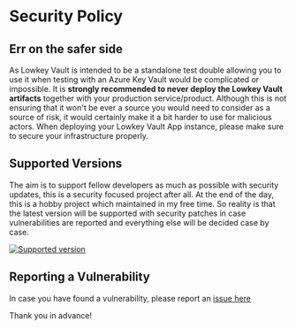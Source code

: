 # Security Policy

## Err on the safer side

As Lowkey Vault is intended to be a standalone test double allowing you to use it when testing with an Azure Key Vault would be complicated
or impossible. It is **strongly recommended to never deploy the Lowkey Vault artifacts** together with your production service/product.
Although this is not ensuring that it won't be ever a source you would need to consider as a source of risk, it would certainly make it a
bit harder to use for malicious actors. When deploying your Lowkey Vault App instance, please make sure to secure your infrastructure
properly.

## Supported Versions

The aim is to support fellow developers as much as possible with security updates, this is a security focused project after all. At the end
of the day, this is a hobby project which maintained in my free time. So reality is that the latest version will be supported with security
patches in case vulnerabilities are reported and everything else will be decided case by case.

[![Supported version](https://img.shields.io/github/v/tag/nagyesta/lowkey-vault?color=green&logo=git&label=Supported%20version&sort=semver)](https://img.shields.io/github/v/tag/nagyesta/lowkey-vault?color=green&logo=git&label=Supported%20version&sort=semver)

## Reporting a Vulnerability

In case you have found a vulnerability, please report an [issue here](https://github.com/nagyesta/lowkey-vault/issues)

Thank you in advance!
